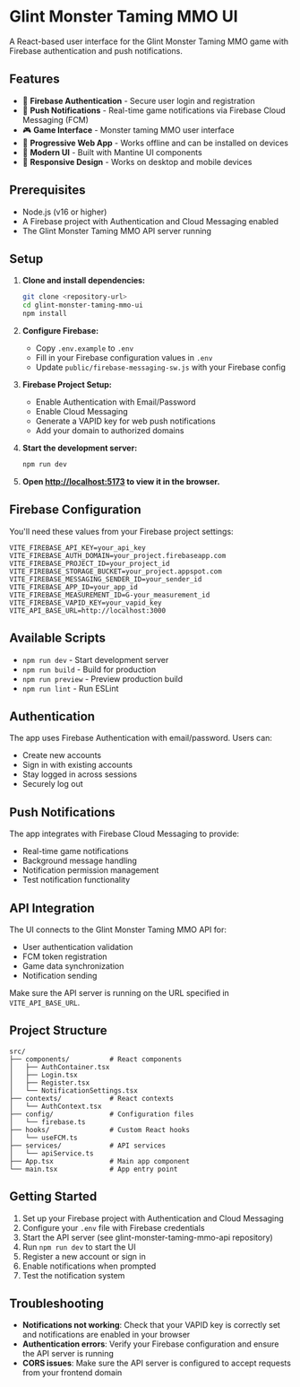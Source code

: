 # Glint Monster Taming MMO UI

A React-based user interface for the Glint Monster Taming MMO game with Firebase authentication and push notifications.

## Features

- 🔐 **Firebase Authentication** - Secure user login and registration
- 🔔 **Push Notifications** - Real-time game notifications via Firebase Cloud Messaging (FCM)
- 🎮 **Game Interface** - Monster taming MMO user interface
- 📱 **Progressive Web App** - Works offline and can be installed on devices
- 🎨 **Modern UI** - Built with Mantine UI components
- 📱 **Responsive Design** - Works on desktop and mobile devices

## Prerequisites

- Node.js (v16 or higher)
- A Firebase project with Authentication and Cloud Messaging enabled
- The Glint Monster Taming MMO API server running

## Setup

1. **Clone and install dependencies:**
   ```bash
   git clone <repository-url>
   cd glint-monster-taming-mmo-ui
   npm install
   ```

2. **Configure Firebase:**
   - Copy `.env.example` to `.env`
   - Fill in your Firebase configuration values in `.env`
   - Update `public/firebase-messaging-sw.js` with your Firebase config

3. **Firebase Project Setup:**
   - Enable Authentication with Email/Password
   - Enable Cloud Messaging
   - Generate a VAPID key for web push notifications
   - Add your domain to authorized domains

4. **Start the development server:**
   ```bash
   npm run dev
   ```

5. **Open [http://localhost:5173](http://localhost:5173) to view it in the browser.**

## Firebase Configuration

You'll need these values from your Firebase project settings:

```env
VITE_FIREBASE_API_KEY=your_api_key
VITE_FIREBASE_AUTH_DOMAIN=your_project.firebaseapp.com
VITE_FIREBASE_PROJECT_ID=your_project_id
VITE_FIREBASE_STORAGE_BUCKET=your_project.appspot.com
VITE_FIREBASE_MESSAGING_SENDER_ID=your_sender_id
VITE_FIREBASE_APP_ID=your_app_id
VITE_FIREBASE_MEASUREMENT_ID=G-your_measurement_id
VITE_FIREBASE_VAPID_KEY=your_vapid_key
VITE_API_BASE_URL=http://localhost:3000
```

## Available Scripts

- `npm run dev` - Start development server
- `npm run build` - Build for production
- `npm run preview` - Preview production build
- `npm run lint` - Run ESLint

## Authentication

The app uses Firebase Authentication with email/password. Users can:
- Create new accounts
- Sign in with existing accounts
- Stay logged in across sessions
- Securely log out

## Push Notifications

The app integrates with Firebase Cloud Messaging to provide:
- Real-time game notifications
- Background message handling
- Notification permission management
- Test notification functionality

## API Integration

The UI connects to the Glint Monster Taming MMO API for:
- User authentication validation
- FCM token registration
- Game data synchronization
- Notification sending

Make sure the API server is running on the URL specified in `VITE_API_BASE_URL`.

## Project Structure

```
src/
├── components/          # React components
│   ├── AuthContainer.tsx
│   ├── Login.tsx
│   ├── Register.tsx
│   └── NotificationSettings.tsx
├── contexts/            # React contexts
│   └── AuthContext.tsx
├── config/              # Configuration files
│   └── firebase.ts
├── hooks/               # Custom React hooks
│   └── useFCM.ts
├── services/            # API services
│   └── apiService.ts
├── App.tsx              # Main app component
└── main.tsx             # App entry point
```

## Getting Started

1. Set up your Firebase project with Authentication and Cloud Messaging
2. Configure your `.env` file with Firebase credentials
3. Start the API server (see glint-monster-taming-mmo-api repository)
4. Run `npm run dev` to start the UI
5. Register a new account or sign in
6. Enable notifications when prompted
7. Test the notification system

## Troubleshooting

- **Notifications not working**: Check that your VAPID key is correctly set and notifications are enabled in your browser
- **Authentication errors**: Verify your Firebase configuration and ensure the API server is running
- **CORS issues**: Make sure the API server is configured to accept requests from your frontend domain